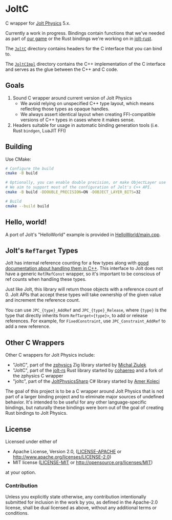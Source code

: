 # JoltC
C wrapper for [Jolt Physics](https://github.com/jrouwe/JoltPhysics) 5.x.

Currently a work in progress. Bindings contain functions that we've needed as part of [our game](https://store.steampowered.com/app/2660180/MEANWHILE_IN_SECTOR_80/) or the Rust bindings we're working on in [jolt-rust](https://github.com/SecondHalfGames/jolt-rust).

The [`JoltC`](./JoltC) directory contains headers for the C interface that you can bind to.

The [`JoltCImpl`](./JoltCImpl) directory contains the C++ implementation of the C interface and serves as the glue between the C++ and C code.

## Goals
1. Sound C wrapper around current version of Jolt Physics
	- We avoid relying on unspecified C++ type layout, which means reflecting those types as opaque handles.
	- We always assert identical layout when creating FFI-compatible versions of C++ types in cases where it makes sense.
2. Headers suitable for usage in automatic binding generation tools (i.e. Rust `bindgen`, LuaJIT FFI)

## Building
Use CMake:

```bash
# Configure the build
cmake -B build

# Optionally, you can enable double precision, or make ObjectLayer use 32 bits
# We aim to support most of the configuration of Jolt's C++ API.
cmake -B build -DDOUBLE_PRECISION=ON -DOBJECT_LAYER_BITS=32

# Build
cmake --build build
```

## Hello, world!
A port of Jolt's "HelloWorld" example is provided in [HelloWorld/main.cpp](HelloWorld/main.cpp).

## Jolt's `RefTarget` Types
Jolt has internal reference counting for a few types along with [good documentation about handling them in C++](https://jrouwe.github.io/JoltPhysicsDocs/5.3.0/index.html#memory-management). This interface to Jolt does not have a generic `Ref`/`RefConst` wrapper, so it's important to be conscious of ref counts when handling these types.

Just like Jolt, this library will return those objects with a reference count of 0. Jolt APIs that accept these types will take ownership of the given value and increment the reference count.

You can use `JPC_{type}_AddRef` and `JPC_{type}_Release`, where `{type}` is the type that directly inherits from `RefTarget<{type}>`, to add or release references. For example, for `FixedConstraint`, use `JPC_Constraint_AddRef` to add a new reference.

## Other C Wrappers
Other C wrappers for Jolt Physics include:
- "JoltC", part of the [zphysics] Zig library started by [Michal Ziulek][michal-ziulek]
- "JoltC", part of the [jolt-rs] Rust library started by [cohaereo] and a fork of the zphysics C wrapper
- "joltc", part of the [JoltPhysicsSharp] C# library started by [Amer Koleci][amerkoleci]

The goal of this project is to be a C wrapper around Jolt Physics that is not part of a larger binding project and to eliminate major sources of undefined behavior. It's intended to be useful for any other language-specific bindings, but naturally these bindings were born out of the goal of creating Rust bindings to Jolt Physics.

## License
Licensed under either of

* Apache License, Version 2.0, ([LICENSE-APACHE](LICENSE-APACHE) or http://www.apache.org/licenses/LICENSE-2.0)
* MIT license ([LICENSE-MIT](LICENSE-MIT) or http://opensource.org/licenses/MIT)

at your option.

### Contribution
Unless you explicitly state otherwise, any contribution intentionally submitted for inclusion in the work by you, as defined in the Apache-2.0 license, shall be dual licensed as above, without any additional terms or conditions.

[zphysics]: https://github.com/zig-gamedev/zig-gamedev/tree/main/libs/zphysics
[jolt-rs]: https://github.com/cohaereo/jolt-rs
[JoltPhysicsSharp]: https://github.com/amerkoleci/JoltPhysicsSharp
[michal-ziulek]: https://github.com/michal-z
[amerkoleci]: https://github.com/amerkoleci
[cohaereo]: https://github.com/cohaereo